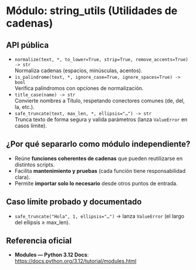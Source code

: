 # Módulo: string_utils (Utilidades de cadenas)

## API pública
- `normalize(text, *, to_lower=True, strip=True, remove_accents=True) -> str`  
  Normaliza cadenas (espacios, minúsculas, acentos).
- `is_palindrome(text, *, ignore_case=True, ignore_spaces=True) -> bool`  
  Verifica palíndromos con opciones de normalización.
- `title_case(name) -> str`  
  Convierte nombres a Título, respetando conectores comunes (de, del, la, etc.).
- `safe_truncate(text, max_len, *, ellipsis="…") -> str`  
  Trunca texto de forma segura y valida parámetros (lanza `ValueError` en casos límite).

## ¿Por qué separarlo como módulo independiente?
- Reúne **funciones coherentes de cadenas** que pueden reutilizarse en distintos scripts.
- Facilita **mantenimiento y pruebas** (cada función tiene responsabilidad clara).
- Permite **importar solo lo necesario** desde otros puntos de entrada.

## Caso límite probado y documentado
- `safe_truncate("Hola", 1, ellipsis="…")` → lanza `ValueError` (el largo del ellipsis ≥ max_len).

## Referencia oficial
- **Modules — Python 3.12 Docs**: https://docs.python.org/3.12/tutorial/modules.html
